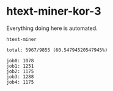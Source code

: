 # htext-miner-kor-3

Everything doing here is automated.

```
htext-miner

total: 5967/9855 (60.54794520547945%)

job0: 1078
job1: 1251
job2: 1175
job3: 1288
job4: 1175
```